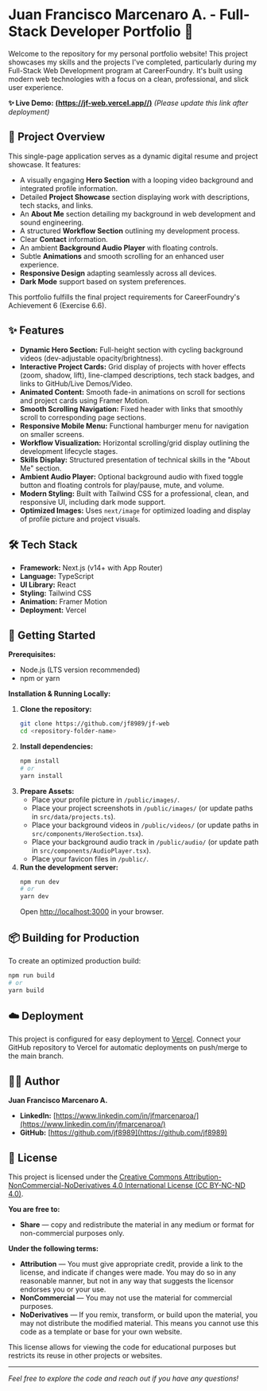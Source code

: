 # Juan Francisco Marcenaro A. - Full-Stack Developer Portfolio 🚀

Welcome to the repository for my personal portfolio website! This project showcases my skills and the projects I've completed, particularly during my Full-Stack Web Development program at CareerFoundry. It's built using modern web technologies with a focus on a clean, professional, and slick user experience.

**✨ Live Demo:** [**(https://jf-web.vercel.app//)**]([YOUR_VERCEL_DEPLOYMENT_URL]) _(Please update this link after deployment)_

## 📜 Project Overview

This single-page application serves as a dynamic digital resume and project showcase. It features:

*   A visually engaging **Hero Section** with a looping video background and integrated profile information.
*   Detailed **Project Showcase** section displaying work with descriptions, tech stacks, and links.
*   An **About Me** section detailing my background in web development and sound engineering.
*   A structured **Workflow Section** outlining my development process.
*   Clear **Contact** information.
*   An ambient **Background Audio Player** with floating controls.
*   Subtle **Animations** and smooth scrolling for an enhanced user experience.
*   **Responsive Design** adapting seamlessly across all devices.
*   **Dark Mode** support based on system preferences.

This portfolio fulfills the final project requirements for CareerFoundry's Achievement 6 (Exercise 6.6).

## ✨ Features

*   **Dynamic Hero Section:** Full-height section with cycling background videos (dev-adjustable opacity/brightness).
*   **Interactive Project Cards:** Grid display of projects with hover effects (zoom, shadow, lift), line-clamped descriptions, tech stack badges, and links to GitHub/Live Demos/Video.
*   **Animated Content:** Smooth fade-in animations on scroll for sections and project cards using Framer Motion.
*   **Smooth Scrolling Navigation:** Fixed header with links that smoothly scroll to corresponding page sections.
*   **Responsive Mobile Menu:** Functional hamburger menu for navigation on smaller screens.
*   **Workflow Visualization:** Horizontal scrolling/grid display outlining the development lifecycle stages.
*   **Skills Display:** Structured presentation of technical skills in the "About Me" section.
*   **Ambient Audio Player:** Optional background audio with fixed toggle button and floating controls for play/pause, mute, and volume.
*   **Modern Styling:** Built with Tailwind CSS for a professional, clean, and responsive UI, including dark mode support.
*   **Optimized Images:** Uses `next/image` for optimized loading and display of profile picture and project visuals.

## 🛠️ Tech Stack

*   **Framework:** Next.js (v14+ with App Router)
*   **Language:** TypeScript
*   **UI Library:** React
*   **Styling:** Tailwind CSS
*   **Animation:** Framer Motion
*   **Deployment:** Vercel

## 🚀 Getting Started

**Prerequisites:**

*   Node.js (LTS version recommended)
*   npm or yarn

**Installation & Running Locally:**

1.  **Clone the repository:**
    ```bash
    git clone https://github.com/jf8989/jf-web
    cd <repository-folder-name>
    ```
2.  **Install dependencies:**
    ```bash
    npm install
    # or
    yarn install
    ```
3.  **Prepare Assets:**
    *   Place your profile picture in `/public/images/`.
    *   Place your project screenshots in `/public/images/` (or update paths in `src/data/projects.ts`).
    *   Place your background videos in `/public/videos/` (or update paths in `src/components/HeroSection.tsx`).
    *   Place your background audio track in `/public/audio/` (or update path in `src/components/AudioPlayer.tsx`).
    *   Place your favicon files in `/public/`.
4.  **Run the development server:**
    ```bash
    npm run dev
    # or
    yarn dev
    ```
    Open [http://localhost:3000](http://localhost:3000) in your browser.

## 📦 Building for Production

To create an optimized production build:

```bash
npm run build
# or
yarn build
```

## ☁️ Deployment

This project is configured for easy deployment to [Vercel](https://vercel.com/). Connect your GitHub repository to Vercel for automatic deployments on push/merge to the main branch.

## 👨‍💻 Author

**Juan Francisco Marcenaro A.**

*   **LinkedIn:** [https://www.linkedin.com/in/jfmarcenaroa/](https://www.linkedin.com/in/jfmarcenaroa/)
*   **GitHub:** [https://github.com/jf8989](https://github.com/jf8989)

## 📄 License

This project is licensed under the [Creative Commons Attribution-NonCommercial-NoDerivatives 4.0 International License (CC BY-NC-ND 4.0)](https://creativecommons.org/licenses/by-nc-nd/4.0/).

**You are free to:**

*   **Share** — copy and redistribute the material in any medium or format for non-commercial purposes only.

**Under the following terms:**

*   **Attribution** — You must give appropriate credit, provide a link to the license, and indicate if changes were made. You may do so in any reasonable manner, but not in any way that suggests the licensor endorses you or your use.
*   **NonCommercial** — You may not use the material for commercial purposes.
*   **NoDerivatives** — If you remix, transform, or build upon the material, you may not distribute the modified material. This means you cannot use this code as a template or base for your own website.

This license allows for viewing the code for educational purposes but restricts its reuse in other projects or websites.

---

*Feel free to explore the code and reach out if you have any questions!*